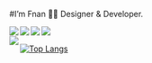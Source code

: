  #I’m Fnan 👋🏽 Designer & Developer.
 
 
 <img align ="left" src="https://img.shields.io/badge/html5-%23E34F26.svg?style=for-the-badge&logo=html5&logoColor=white" />
 
<img align ="left" src="https://img.shields.io/badge/css3-%231572B6.svg?style=for-the-badge&logo=css3&logoColor=white" />

<img align ="left" src="https://img.shields.io/badge/javascript-%23323330.svg?style=for-the-badge&logo=javascript&logoColor=%23F7DF1E"/>

<img align ="left" src="https://img.shields.io/badge/react-%2320232a.svg?style=for-the-badge&logo=react&logoColor=%2361DAFB" />

<br>

<img align ="left" src="https://github-readme-stats.vercel.app/api?username=Fnanhabte&show_icons=true&theme=radical" />


[![Top Langs](https://github-readme-stats.vercel.app/api/top-langs/?username=anuraghazra&langs_count=8)](https://github.com/anuraghazra/github-readme-stats)

